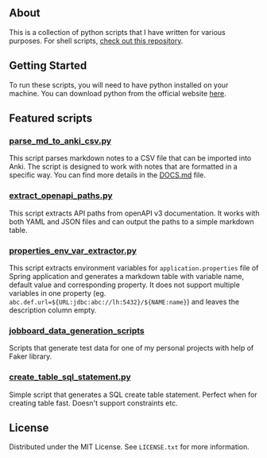 <!-- ABOUT  -->
## About 

This is a collection of python scripts that I have written for various purposes. For shell scripts, [check out this repository](https://github.com/kapiaszczyk/scripts).

<!-- GETTING STARTED -->
## Getting Started

To run these scripts, you will need to have python installed on your machine. You can download python from the official website [here](https://www.python.org/downloads/).

<!-- Details-->
## Featured scripts

### [parse_md_to_anki_csv.py](https://github.com/kapiaszczyk/python-scripts/blob/main/anki/parse_md_to_anki_csv.py)

This script parses markdown notes to a CSV file that can be imported into Anki. The script is designed to work with notes that are formatted in a specific way.
You can find more details in the [DOCS.md](https://github.com/kapiaszczyk/python-scripts/blob/main/anki/DOCS.md) file.

### [extract_openapi_paths.py](https://github.com/kapiaszczyk/python-scripts/blob/main/documentation_tools/extract_openapi_paths.py)

This script extracts API paths from openAPI v3 documentation. It works with both YAML and JSON files and can output the paths to a simple markdown table.

### [properties_env_var_extractor.py](https://github.com/kapiaszczyk/python-scripts/blob/main/documentation_tools/properties_env_var_extractor.py)

This script extracts environment variables for `application.properties` file of Spring application and generates a markdown table with variable name, default value and corresponding property. It does not support multiple variables in one property (eg. `abc.def.url=${URL:jdbc:abc://lh:5432}/${NAME:name}`) and leaves the description column empty.


### [jobboard_data_generation_scripts](https://github.com/kapiaszczyk/python-scripts/tree/main/personal_projects_related/jobboard_data_generation_scripts)

Scripts that generate test data for one of my personal projects with help of Faker library.

### [create_table_sql_statement.py](https://github.com/kapiaszczyk/python-scripts/blob/main/sql/create_table_sql_statement.py)

Simple script that generates a SQL create table statement. Perfect when for creating table fast. Doesn't support constraints etc.

<!-- LICENSE -->
## License
Distributed under the MIT License. See `LICENSE.txt` for more information.
